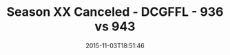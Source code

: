 ---
title: Season XX Canceled - DCGFFL - 936 vs 943
teams_score:
- team: 936
  score: 26
- team: 943
  score: 13
mvp: Will Lipovsky (Maroon), Michelle T. (Silver)
game-ball: ''
season: 11
week: 7
date: '2015-11-03T18:51:46'
pageid: season-11-week-7-936-vs-943
---